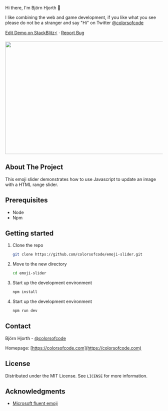 Hi there, I'm Björn Hjorth 👋

I like combining the web and game development, if you like what you see please do not be a stranger and say "Hi" on Twitter [@colorsofcode](https://twitter.com/colorsofcode)


<a href="https://stackblitz.com/edit/javascript-game-development-css-animation">Edit Demo on StackBlitz⚡️</a>
·
<a href="https://github.com/colorsofcode/javascript-game-development-css-amimation/issues">Report Bug</a>

<div align="center">
   <img src="./art/range-demo.gif" width="640" height="360">
</div>

<!-- ABOUT -->
## About The Project

This emoji slider demonstrates how to use Javascript to update an image with a HTML range slider.

<!-- PREREQUISITES -->
## Prerequisites

* Node
* Npm

<!-- STARTING -->
## Getting started 

1. Clone the repo
   ```sh
   git clone https://github.com/colorsofcode/emoji-slider.git
   ```
2. Move to the new directory
    ```sh
    cd emoji-slider
    ```
3. Start up the development environment
   ```sh
   npm install
   ```
4. Start up the development environment
   ```sh
   npm run dev 
   ```
<!-- CONTACT -->
## Contact

Björn Hjorth - [@colorsofcode](https://twitter.com/colorsofcode)

Homepage: [https://colorsofcode.com](https://colorsofcode.com)

<!-- LICENSE -->
## License

Distributed under the MIT License. See `LICENSE` for more information.

<!-- ACKKNOWLEDGE -->
## Acknowledgments

* [Microsoft fluent emoji](https://github.com/microsoft/fluentui-emoji)